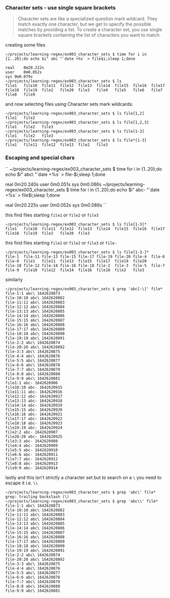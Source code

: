 ### Character sets - use single square brackets

> Character sets are like a specialized question mark wildcard. They match exactly one character, but we get to specify the possible matches by providing a list. To create a character set, you use single square brackets containing the list of characters you want to match.


creating some files
```
~/projects/learning-regex/ex003_character_sets $ time for i in {1..20};do echo $i" abc "`date +%s` > file$i;sleep 1;done

real	0m20.222s
user	0m0.052s
sys	0m0.079s
~/projects/learning-regex/ex003_character_sets $ ls
file1	file10	file11	file12	file13	file14	file15	file16	file17	file18	file19	file2	file20	file3	file4	file5	file6	file7	file8	file9
```

and now selecting files using Character sets mark wildcards:

```
~/projects/learning-regex/ex003_character_sets $ ls file[1,2]
file1	file2
~/projects/learning-regex/ex003_character_sets $ ls file[1,2,3]
file1	file2	file3
~/projects/learning-regex/ex003_character_sets $ ls file[1-3]
file1	file2	file3
~/projects/learning-regex/ex003_character_sets $ ls file*[1-3]
file1	file11	file12	file13	file2	file3
```

### Escaping and special chars

``
~/projects/learning-regex/ex003_character_sets $ time for i in {1..20};do echo $i" abc\ "`date +%s` > file-$i;sleep 1;done

real	0m20.240s
user	0m0.051s
sys	0m0.086s
~/projects/learning-regex/ex003_character_sets $ time for i in {1..20};do echo $i" abc- "`date +%s` > file$i;sleep 1;done

real	0m20.225s
user	0m0.052s
sys	0m0.086s
``

this find files starting `file1` or `file2` or `file3`
```
~/projects/learning-regex/ex003_character_sets $ ls file[1-3]*
file1	file10	file11	file12	file13	file14	file15	file16	file17	file18	file19	file2	file20	file3
```


this find files starting `file1` or `file2` or `file3` or `file-`

```
~/projects/learning-regex/ex003_character_sets $ ls file[1-3-]*
file-1	file-11	file-13	file-15	file-17	file-19	file-20	file-4	file-6	file-8	file1	file11	file13	file15	file17	file19	file20
file-10	file-12	file-14	file-16	file-18	file-2	file-3	file-5	file-7	file-9	file10	file12	file14	file16	file18	file2	file3
```

similarly 

```
~/projects/learning-regex/ex003_character_sets $ grep 'abc[-\]' file*
file-1:1 abc\ 1642620873
file-10:10 abc\ 1642620882
file-11:11 abc\ 1642620883
file-12:12 abc\ 1642620884
file-13:13 abc\ 1642620885
file-14:14 abc\ 1642620886
file-15:15 abc\ 1642620887
file-16:16 abc\ 1642620888
file-17:17 abc\ 1642620889
file-18:18 abc\ 1642620890
file-19:19 abc\ 1642620891
file-2:2 abc\ 1642620874
file-20:20 abc\ 1642620892
file-3:3 abc\ 1642620875
file-4:4 abc\ 1642620876
file-5:5 abc\ 1642620877
file-6:6 abc\ 1642620878
file-7:7 abc\ 1642620879
file-8:8 abc\ 1642620880
file-9:9 abc\ 1642620881
file1:1 abc- 1642620906
file10:10 abc- 1642620915
file11:11 abc- 1642620916
file12:12 abc- 1642620917
file13:13 abc- 1642620918
file14:14 abc- 1642620919
file15:15 abc- 1642620920
file16:16 abc- 1642620921
file17:17 abc- 1642620922
file18:18 abc- 1642620923
file19:19 abc- 1642620924
file2:2 abc- 1642620907
file20:20 abc- 1642620925
file3:3 abc- 1642620908
file4:4 abc- 1642620909
file5:5 abc- 1642620910
file6:6 abc- 1642620911
file7:7 abc- 1642620912
file8:8 abc- 1642620913
file9:9 abc- 1642620914
```

lastly and this isn't strictly a character set but to search on a `\` you need to escape it i.e. `\\`
```
~/projects/learning-regex/ex003_character_sets $ grep 'abc\' file*
grep: trailing backslash (\)
~/projects/learning-regex/ex003_character_sets $ grep 'abc\\' file*
file-1:1 abc\ 1642620873
file-10:10 abc\ 1642620882
file-11:11 abc\ 1642620883
file-12:12 abc\ 1642620884
file-13:13 abc\ 1642620885
file-14:14 abc\ 1642620886
file-15:15 abc\ 1642620887
file-16:16 abc\ 1642620888
file-17:17 abc\ 1642620889
file-18:18 abc\ 1642620890
file-19:19 abc\ 1642620891
file-2:2 abc\ 1642620874
file-20:20 abc\ 1642620892
file-3:3 abc\ 1642620875
file-4:4 abc\ 1642620876
file-5:5 abc\ 1642620877
file-6:6 abc\ 1642620878
file-7:7 abc\ 1642620879
file-8:8 abc\ 1642620880
file-9:9 abc\ 1642620881
```

